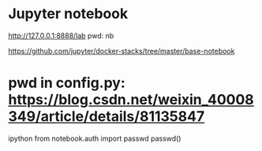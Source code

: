 # Jupyter notebook
http://127.0.0.1:8888/lab
pwd: nb

https://github.com/jupyter/docker-stacks/tree/master/base-notebook

# pwd in config.py: https://blog.csdn.net/weixin_40008349/article/details/81135847
ipython
from notebook.auth import passwd
passwd()
